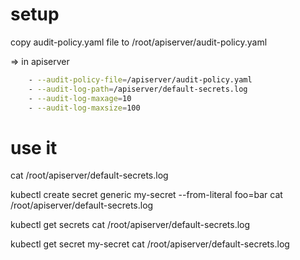 
# setup

copy audit-policy.yaml file to /root/apiserver/audit-policy.yaml

=> in apiserver
```bash
    - --audit-policy-file=/apiserver/audit-policy.yaml
    - --audit-log-path=/apiserver/default-secrets.log
    - --audit-log-maxage=10
    - --audit-log-maxsize=100
```

# use it

cat /root/apiserver/default-secrets.log 

kubectl create secret generic my-secret --from-literal foo=bar
cat /root/apiserver/default-secrets.log 

kubectl get secrets
cat /root/apiserver/default-secrets.log 

kubectl get secret my-secret
cat /root/apiserver/default-secrets.log 

